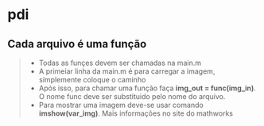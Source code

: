 # pdi

Cada arquivo é uma função
---------------

> - Todas as funçes devem ser chamadas na main.m
> - A primeiar linha da main.m é para carregar a imagem, simplemente coloque o caminho
> - Após isso, para chamar uma função faça **img_out = func(img_in)**. O nome func deve ser substituido pelo nome do arquivo.
> - Para mostrar uma imagem deve-se usar comando **imshow(var_img)**. Mais informações no site do mathworks 


